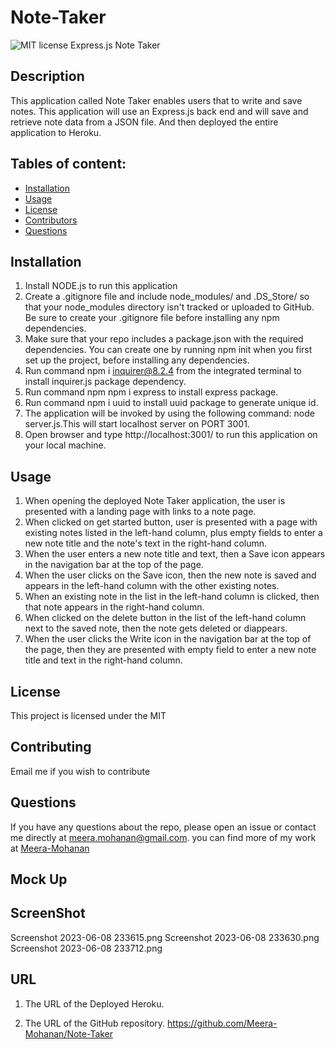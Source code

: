 # Note-Taker
  ![MIT license](https://img.shields.io/badge/license-MIT-blue)
Express.js Note Taker

## Description

This application called Note Taker enables users that to write and save notes. This application will use an Express.js back end and will save and retrieve note data from a JSON file. And then deployed the entire application to Heroku.

## Tables of content:
  * [Installation](#installation)
  * [Usage](#usage)
  * [License](#license)
  * [Contributors](#contributors)
  * [Questions](#questions)

## Installation

1. Install NODE.js to run this application
2. Create a .gitignore file and include node_modules/ and .DS_Store/ so that your node_modules directory isn't tracked or uploaded to GitHub. Be sure to create your .gitignore file before installing any npm dependencies.
3. Make sure that your repo includes a package.json with the required dependencies. You can create one by running npm init when you first set up the project, before installing any dependencies.
4. Run command npm i inquirer@8.2.4 from the integrated terminal to install inquirer.js package dependency.
5. Run command npm npm i express to install express package.
6. Run command npm i uuid to install uuid package to generate unique id.
7. The application will be invoked by using the following command: node server.js.This will start localhost server on PORT 3001.
8. Open browser and type http://localhost:3001/ to run this application on your local machine.

## Usage 
1. When opening the deployed Note Taker application, the user is presented with a landing page with links to a note page.
2. When clicked on  get started button, user is presented with a page with existing notes listed in the left-hand column, plus empty fields to enter a new note title and the note's text in the right-hand column.
3. When the user enters a new note title and text, then a Save icon appears in the navigation bar at the top of the page.
4. When the user clicks on the Save icon, then the new note is saved and appears in the left-hand column with the other existing notes.
5. When an existing note in the list in the left-hand column is clicked, then that note appears in the right-hand column.
6. When clicked on the delete button in the list of the left-hand column next to the saved note, then the note gets deleted or diappears.
7. When the user clicks the Write icon in the navigation bar at the top of the page, then they are presented with empty field to enter a new note title and text in the right-hand column.

## License  

This project is licensed under the MIT 

## Contributing
Email me if you wish to contribute

## Questions
  If you have any questions about the repo, please open an issue or contact me directly at meera.mohanan@gmail.com. you can find more of my work at [Meera-Mohanan](https://github.com/Meera-Mohanan)


## Mock Up


## ScreenShot
Screenshot 2023-06-08 233615.png
Screenshot 2023-06-08 233630.png
Screenshot 2023-06-08 233712.png
## URL
1. The URL of the Deployed Heroku.


2. The URL of the GitHub repository.
https://github.com/Meera-Mohanan/Note-Taker


